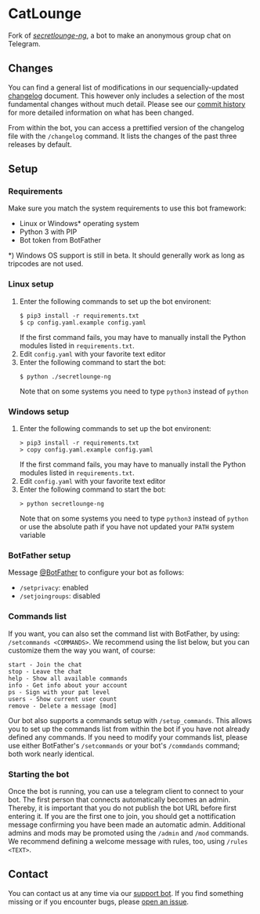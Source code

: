 # CatLounge
Fork of [*secretlounge-ng*](https://github.com/secretlounge/secretlounge-ng), a bot to make an anonymous group chat on Telegram.

## Changes
You can find a general list of modifications in our sequencially-updated [changelog](changelog.txt) document. This however only includes a selection of the most fundamental changes without much detail. Please see our [commit history](../../compare) for more detailed information on what has been changed.

From within the bot, you can access a prettified version of the changelog file with the `/changelog` command. It lists the changes of the past three releases by default.

## Setup
### Requirements
Make sure you match the system requirements to use this bot framework:
* Linux or Windows* operating system
* Python 3 with PIP
* Bot token from BotFather

*) Windows OS support is still in beta. It should generally work as long as tripcodes are not used.

### Linux setup
1. Enter the following commands to set up the bot environent:
   ```
   $ pip3 install -r requirements.txt
   $ cp config.yaml.example config.yaml
   ```
   If the first command fails, you may have to manually install the Python modules listed in `requirements.txt`.
2. Edit `config.yaml` with your favorite text editor
3. Enter the following command to start the bot:
   ```
   $ python ./secretlounge-ng
   ```
   Note that on some systems you need to type `python3` instead of `python`

### Windows setup
1. Enter the following commands to set up the bot environent:
   ```
   > pip3 install -r requirements.txt
   > copy config.yaml.example config.yaml
   ```
   If the first command fails, you may have to manually install the Python modules listed in `requirements.txt`.
2. Edit `config.yaml` with your favorite text editor
3. Enter the following command to start the bot:
   ```
   > python secretlounge-ng
   ```
   Note that on some systems you need to type `python3` instead of `python` or use the absolute path if you have not updated your `PATH` system variable

### BotFather setup
Message [@BotFather](https://t.me/BotFather) to configure your bot as follows:
* `/setprivacy`: enabled
* `/setjoingroups`: disabled

### Commands list
If you want, you can also set the command list with BotFather, by using: `/setcommands <COMMANDS>`. We recommend using the list below, but you can customize them the way you want, of course:
```
start - Join the chat
stop - Leave the chat
help - Show all available commands
info - Get info about your account
ps - Sign with your pat level
users - Show current user count
remove - Delete a message [mod]
```

Our bot also supports a commands setup with `/setup_commands`. This allows you to set up the commands list from within the bot if you have not already defined any commands. If you need to modify your commands list, please use either BotFather's `/setcommands` or your bot's `/commdands` command; both work nearly identical.

### Starting the bot
Once the bot is running, you can use a telegram client to connect to your bot. The first person that connects automatically becomes an admin. Thereby, it is important that you do not publish the bot URL before first entering it. If you are the first one to join, you should get a nottification message confirming you have been made an automatic admin. Additional admins and mods may be promoted using the `/admin` and `/mod` commands. We recommend defining a welcome message with rules, too, using `/rules <TEXT>`.

## Contact
You can contact us at any time via our [support bot](https://t.me/catloungesupportrobot). If you find something missing or if you encounter bugs, please [open an issue](../../issues/new).
